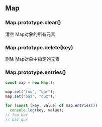 ## Map

### Map.prototype.clear()

清空 Map对象的所有元素

### Map.prototype.delete(key)

删除 Map对象中指定的元素

### Map.prototype.entries()

```js
const map = new Map();

map.set("foo", "bar");
map.set("baz", "qux");

for (const [key, value] of map.entries())
  console.log(key, value);
// foo bar
// baz qux
```

